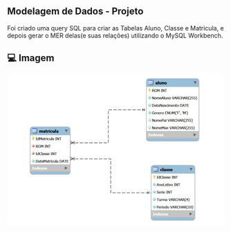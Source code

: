 ## Modelagem de Dados - Projeto

Foi criado uma query SQL para criar as Tabelas Aluno, Classe e Matricula, e depois gerar o MER delas(e suas relações) utilizando o MySQL Workbench.

## 💻 Imagem

![imagem do MER](MER.jpg)